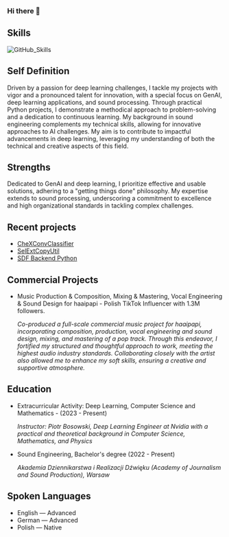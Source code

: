 ### Hi there 👋
## Skills
![GitHub_Skills](https://github.com/Jan-Swiderski/Jan-Swiderski/assets/152731859/528bc0a2-8ecd-4381-b757-dce2788f4266)

## Self Definition
Driven by a passion for deep learning challenges, I tackle my projects with vigor and a pronounced talent for innovation, with a special focus on GenAI, deep learning applications, and sound processing. Through practical Python projects, I demonstrate a methodical approach to problem-solving and a dedication to continuous learning. My background in sound engineering complements my technical skills, allowing for innovative approaches to AI challenges. My aim is to contribute to impactful advancements in deep learning, leveraging my understanding of both the technical and creative aspects of this field.

## Strengths
Dedicated to GenAI and deep learning, I prioritize effective and usable solutions, adhering to a "getting things done" philosophy. My expertise extends to sound processing, underscoring a commitment to excellence and high organizational standards in tackling complex challenges.

## Recent projects
- [CheXConvClassifier](https://github.com/Jan-Swiderski/CheXConvClassifier)
- [SelExtCopyUtil](https://github.com/Jan-Swiderski/SelExtCopyUtil)
- [SDF Backend Python](https://github.com/Jan-Swiderski/sdf_backend_python)

## Commercial Projects
- Music Production & Composition, Mixing & Mastering, Vocal Engineering & Sound Design for haaipapi - Polish TikTok Influencer with 1.3M followers.

  *Co-produced a full-scale commercial music project for haaipapi, incorporating composition, production, vocal engineering and sound design, mixing, and mastering of a pop track. Through this endeavor, I fortified my        structured and thoughtful approach to work, meeting the highest audio industry standards. Collaborating closely with the artist also allowed me to enhance my soft skills, ensuring a creative and supportive atmosphere.*

## Education
- Extracurricular Activity: Deep Learning, Computer Science and Mathematics - (2023 - Present)
	  
    *Instructor: Piotr Bosowski, Deep Learning Engineer at Nvidia with a*
	  *practical and theoretical background in Computer Science,*
	  *Mathematics, and Physics*
- Sound Engineering, Bachelor's degree (2022 - Present)

	*Akademia Dziennikarstwa i Realizacji Dźwięku (Academy of Journalism and Sound Production), Warsaw*

## Spoken Languages
- English — Advanced
- German — Advanced
- Polish — Native
